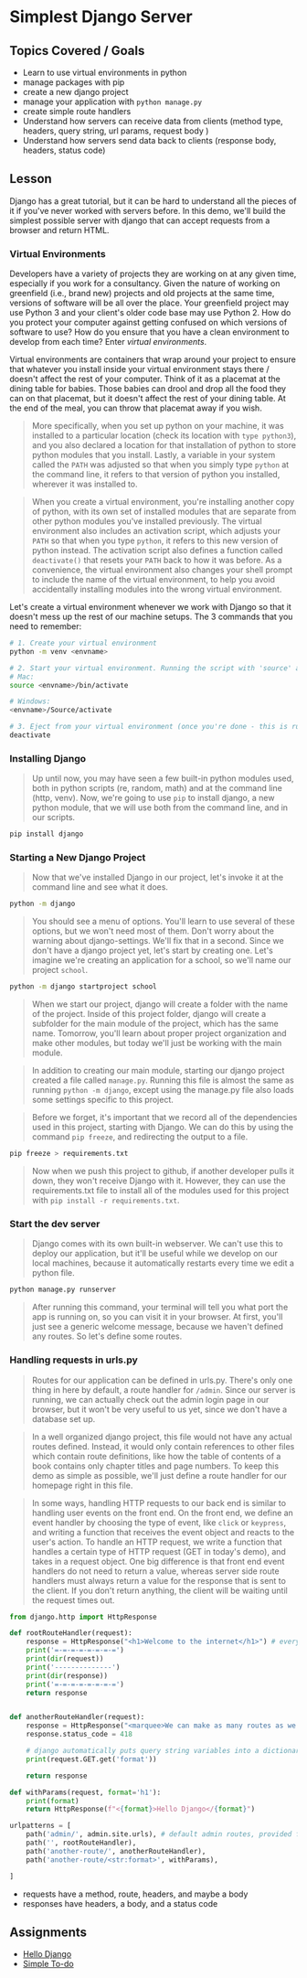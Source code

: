 # Simplest Django Server


## Topics Covered / Goals
- Learn to use virtual environments in python
- manage packages with pip
- create a new django project
- manage your application with `python manage.py`
- create simple route handlers 
- Understand how servers can receive data from clients (method type, headers, query string, url params, request body )
- Understand how servers send data back to clients (response body, headers, status code)

## Lesson

Django has a great tutorial, but it can be hard to understand all the pieces of it if you've never worked with servers before. 
In this demo, we'll build the simplest possible server with django that can accept requests from a browser and return HTML.

### Virtual Environments

Developers have a variety of projects they are working on at any given time, especially if you work for a consultancy. Given the nature of working on greenfield (i.e., brand new) projects and old projects at the same time, versions of software will be all over the place. Your greenfield project may use Python 3 and your client's older code base may use Python 2. How do you protect your computer against getting confused on which versions of software to use? How do you ensure that you have a clean environment to develop from each time? Enter *virtual environments*.

Virtual environments are containers that wrap around your project to ensure that whatever you install inside your virtual environment stays there / doesn't affect the rest of your computer. Think of it as a placemat at the dining table for babies. Those babies can drool and drop all the food they can on that placemat, but it doesn't affect the rest of your dining table. At the end of the meal, you can throw that placemat away if you wish.

> More specifically, when you set up python on your machine, it was installed to a particular location (check its location with `type python3`), and you also declared a location for that installation of python to store python modules that you install. Lastly, a variable in your system called the `PATH` was adjusted so that when you simply type `python` at the command line, it refers to that version of python you installed, wherever it was installed to. 

> When you create a virtual environment, you're installing another copy of python, with its own set of installed modules that are separate from other python modules you've installed previously. The virtual environment also includes an activation script, which adjusts your `PATH` so that when you type `python`, it refers to this new version of python instead. The activation script also defines a function called `deactivate()` that resets your `PATH` back to how it was before. As a convenience, the virtual environment also changes your shell prompt to include the name of the virtual environment, to help you avoid accidentally installing modules into the wrong virtual environment. 

Let's create a virtual environment whenever we work with Django so that it doesn't mess up the rest of our machine setups. The 3 commands that you need to remember:

```bash
# 1. Create your virtual environment
python -m venv <envname>

# 2. Start your virtual environment. Running the script with 'source' applies it to our current shell, instead of a subshell
# Mac:
source <envname>/bin/activate

# Windows:
<envname>/Source/activate

# 3. Eject from your virtual environment (once you're done - this is run at the very end of development)
deactivate
```

### Installing Django
> Up until now, you may have seen a few built-in python modules used, both in python scripts (re, random, math) and at the command line (http, venv). Now, we're going to use `pip` to install django, a new python module, that we will use both from the command line, and in our scripts. 

```bash
pip install django
```

### Starting a New Django Project

> Now that we've installed Django in our project, let's invoke it at the command line and see what it does. 

```bash
python -m django
```

> You should see a menu of options. You'll learn to use several of these options, but we won't need most of them. Don't worry about the warning about django-settings. We'll fix that in a second. Since we don't have a django project yet, let's start by creating one. Let's imagine we're creating an application for a school, so we'll name our project `school`. 


```bash
python -m django startproject school
```

> When we start our project, django will create a folder with the name of the project. Inside of this project folder, django will create a subfolder for the main module of the project, which has the same name.  Tomorrow, you'll learn about proper project organization and make other modules, but today we'll just be working with the main module. 

> In addition to creating our main module, starting our django project created a file called `manage.py`. Running this file is almost the same as running `python -m django`, except using the manage.py file also loads some settings specific to this project.

> Before we forget, it's important that we record all of the dependencies used in this project, starting with Django. We can do this by using the command `pip freeze`, and redirecting the output to a file.

```bash
pip freeze > requirements.txt
```

> Now when we push this project to github, if another developer pulls it down, they won't receive Django with it. However, they can use the requirements.txt file to install all of the modules used for this project with `pip install -r requirements.txt`.

### Start the dev server
> Django comes with its own built-in webserver. We can't use this to deploy our application, but it'll be useful while we develop on our local machines, because it automatically restarts every time we edit a python file. 

```bash
python manage.py runserver
```

> After running this command, your terminal will tell you what port the app is running on, so you can visit it in your browser. At first, you'll just see a generic welcome message, because we haven't defined any routes. So let's define some routes.  

### Handling requests in urls.py
> Routes for our application can be defined in urls.py. There's only one thing in here by default, a route handler for `/admin`. Since our server is running, we can actually check out the admin login page in our browser, but it won't be very useful to us yet, since we don't have a database set up. 

> In a well organized django project, this file would not have any actual routes defined. Instead, it would only contain references to other files which contain route definitions, like how the table of contents of a book contains only chapter titles and page numbers. To keep this demo as simple as possible, we'll just define a route handler for our homepage right in this file.

> In some ways, handling HTTP requests to our back end is similar to handling user events on the front end. On the front end, we define an event handler by choosing the type of event, like `click` or `keypress`, and writing a function that receives the event object and reacts to the user's action. To handle an HTTP request, we write a function that handles a certain type of HTTP request (GET in today's demo), and takes in a request object. One big difference is that front end event handlers do not need to return a value, whereas server side route handlers must always return a value for the response that is sent to the client. If you don't return anything, the client will be waiting until the request times out. 
```python
from django.http import HttpResponse

def rootRouteHandler(request):
    response = HttpResponse("<h1>Welcome to the internet</h1>") # every request must receive one response
    print('=-=-=-=-=-=-=-=')
    print(dir(request))
    print('--------------')
    print(dir(response))
    print('=-=-=-=-=-=-=-=')
    return response


def anotherRouteHandler(request):
    response = HttpResponse("<marquee>We can make as many routes as we want</marquee>")
    response.status_code = 418

    # django automatically puts query string variables into a dictionary
    print(request.GET.get('format'))

    return response 

def withParams(request, format='h1'):
    print(format)
    return HttpResponse(f"<{format}>Hello Django</{format}")

urlpatterns = [
    path('admin/', admin.site.urls), # default admin routes, provided for free by django
    path('', rootRouteHandler),
    path('another-route/', anotherRouteHandler),
    path('another-route/<str:format>', withParams),

]
```

- requests have a method, route, headers, and maybe a body
- responses have headers, a body, and a status code

## Assignments
- [Hello Django](https://github.com/sierraplatoon/hello-django)
- [Simple To-do](https://github.com/sierraplatoon/html-simple-to-do)  

